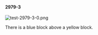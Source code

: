 #### 2979-3
![test-2979-3-0.png](https://github.com/lil-lab/nlvr/raw/master/nlvr/test/images/3/test-2979-3-0.png "test-2979-3-0.png")

There is a blue block above a yellow block.